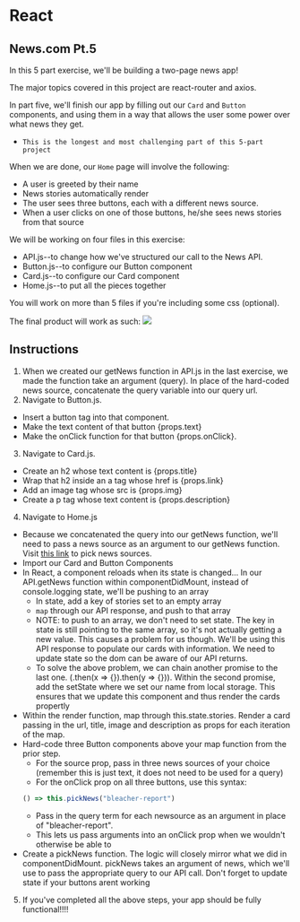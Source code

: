 # React

## News.com Pt.5

In this 5 part exercise, we'll be building a two-page news app!

The major topics covered in this project are react-router and axios. 

In part five, we'll finish our app by filling out our `Card` and `Button` components, and using them in a way that allows the user some power over what news they get.

* `This is the longest and most challenging part of this 5-part project`

When we are done, our `Home` page will involve the following:
- A user is greeted by their name
- News stories automatically render
- The user sees three buttons, each with a different news source.
- When a user clicks on one of those buttons, he/she sees news stories from that source

We will be working on four files in this exercise:
- API.js--to change how we've structured our call to the News API.
- Button.js--to configure our Button component
- Card.js--to configure our Card component
- Home.js--to put all the pieces together

You will work on more than 5 files if you're including some css (optional).

The final product will work as such: 
<img src="demo.gif">

## Instructions
1. When we created our getNews function in API.js in the last exercise, we made the function take an argument (query). In place of the hard-coded news source, concatenate the query variable into our query url.
2. Navigate to Button.js. 
  - Insert a button tag into that component. 
  - Make the text content of that button {props.text}
  - Make the onClick function for that button {props.onClick}.
3. Navigate to Card.js. 
  - Create an h2 whose text content is {props.title}
  - Wrap that h2 inside an a tag whose href is {props.link}
  - Add an image tag whose src is {props.img}
  - Create a p tag whose text content is {props.description}
4.  Navigate to Home.js
  - Because we concatenated the query into our getNews function, we'll need to pass a news source as an argument to our getNews function. Visit [this link](https://newsapi.org/sources) to pick news sources.
  - Import our Card and Button Components
  - In React, a component reloads when its state is changed... In our API.getNews function within componentDidMount, instead of console.logging state, we'll be pushing to an array
    - In state, add a key of stories set to an empty array
    - `map` through our API response, and push to that array
    - NOTE: to push to an array, we don't need to set state. The key in state is still pointing to the same array, so it's not actually getting a new value. This causes a problem for us though. We'll be using this API response to populate our cards with information. We need to update state so the dom can be aware of our API returns.
    - To solve the above problem, we can chain another promise to the last one. (.then(x => {}).then(y => {})). Within the second promise, add the setState where we set our name from local storage. This ensures that we update this component and thus render the cards propertly
  - Within the render function, map through this.state.stories. Render a card passing in the url, title, image and description as props for each iteration of the map.
  - Hard-code three Button components above your map function from the prior step.
    - For the source prop, pass in three news sources of your choice (remember this is just text, it does not need to be used for a query)
    - For the onClick prop on all three buttons, use this syntax: 
    ```javascript
    () => this.pickNews("bleacher-report")
    ```
    - Pass in the query term for each newsource as an argument in place of "bleacher-report".
    - This lets us pass arguments into an onClick prop when we wouldn't otherwise be able to
  - Create a pickNews function. The logic will closely mirror what we did in componentDidMount. pickNews takes an argument of news, which we'll use to pass the appropriate query to our API call. Don't forget to update state if your buttons arent working
5. If you've completed all the above steps, your app should be fully functional!!!!


